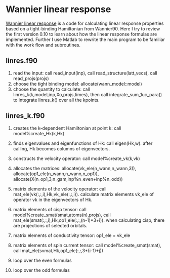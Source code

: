 # Wannier linear response
[Wannier linear response](https://bitbucket.org/zeleznyj/wannier-linear-response/wiki/Home) is a code for calculating linear response properties based on a tight-binding Hamiltonian from Wannier90. Here I try to review the first version 0.10 to learn about how the linear response formulas are implemented. Further I use Matlab to rewrite the main program to be familiar with the work flow and subroutines.

## linres.f90    

1. read the input: call read_input(inp), call read_structure(latt_vecs), call read_projs(projs)
2. choose the tight binding model: allocate(wann_model::model)
3. choose the quantity to calculate: call linres_k(k,model,inp,Xo,projs,times), then call integrate_sum_1uc_para() to integrate linres_k() over all the kpoints.

## linres_k.f90

1. creates the k-dependent Hamiltonian at point k: call model%create_Hk(k,Hk)

2. finds eigenvalues and eigenfunctions of Hk: call eigen(Hk,w). after calling, Hk becomes columns of eigenvectors.

3. constructs the velocity operator: call model%create_vk(k,vk)

4. allocates the matrices: allocate(vk_ele(n_wann,n_wann,3)), allocate(op1_ele(n_wann,n_wann,n_op1)), allocate(X(n_op1,3,n_gam,inp%n_even+inp%n_odd))

5. matrix elements of the velocity operator: call mat_ele(vk(:,:,i),Hk,vk_ele(:,:,i)). calculate matrix elements vk_ele of operator vk in the eigenvectors of Hk.

6. matrix elements of cisp tensor: call model%create_smat(smat,atoms(n),projs), call mat_ele(smat(:,:,i),Hk,op1_ele(:,:,(n-1)*3+i)). when calculating cisp, there are projections of selected orbitals.

7. matrix elements of conductivity tensor: op1_ele = vk_ele

8. matrix elements of spin current tensor: call model%create_smat(smat), call mat_ele(svmat,Hk,op1_ele(:,:,3*(i-1)+j))

9. loop over the even formulas

10. loop over the odd formulas
